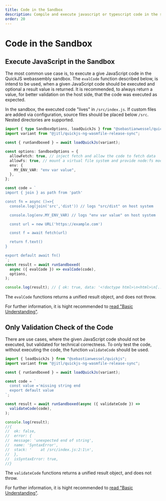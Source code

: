 ```yaml
---
title: Code in the Sandbox
description: Compile and execute javascript or typescript code in the sandbox
order: 20
---
```


# Code in the Sandbox

## Execute JavaScript in the Sandbox

The most common use case is, to execute a give JavaScript code in the QuickJS webassembly sandbox.
The `evalCode` function described below, is intend to be used, when a given JavaScript code should be executed and optional a result value is returned.
It is recommended, to always return a value, for better validation on the host side, that the code was executed as expected.

In the sandbox, the executed code "lives" in `/src/index.js`. If custom files are added via configuration, source files should be placed below `/src`. Nested directories are supported.

```typescript
import { type SandboxOptions, loadQuickJs } from "@sebastianwessel/quickjs";
import variant from "@jitl/quickjs-ng-wasmfile-release-sync";

const { runSandboxed } = await loadQuickJs(variant);

const options: SandboxOptions = {
  allowFetch: true, // inject fetch and allow the code to fetch data
  allowFs: true, // mount a virtual file system and provide node:fs module
  env: {
    MY_ENV_VAR: "env var value",
  },
};

const code = `
import { join } as path from 'path'

const fn = async ()=>{
  console.log(join('src','dist')) // logs "src/dist" on host system

  console.log(env.MY_ENV_VAR) // logs "env var value" on host system

  const url = new URL('https://example.com')

  const f = await fetch(url)

  return f.text()
}

export default await fn()
`;
const result = await runSandboxed(
  async ({ evalCode }) => evalCode(code),
  options,
);

console.log(result); // { ok: true, data: '<!doctype html>\n<html>\n[....]</html>\n' }
```

The `evalCode` functions returns a unified result object, and does not throw.

For further information, it is hight recommended to [read "Basic Understanding"](./basic-understanding.md).

## Only Validation Check of the Code

There are use cases, where the given JavaScript code should not be executed, but validated for technical correctness.
To only test the code, without executing the code, the function `validateCode` should be used.

```typescript
import { loadQuickJs } from "@sebastianwessel/quickjs";
import variant from "@jitl/quickjs-ng-wasmfile-release-sync";

const { runSandboxed } = await loadQuickJs(variant);

const code = `
  const value ='missing string end
  export default value
`;

const result = await runSandboxed(async ({ validateCode }) =>
  validateCode(code),
);

console.log(result);
//{
//  ok: false,
//  error: {
//  message: 'unexpected end of string',
//  name: 'SyntaxError',
//  stack: '    at /src/index.js:2:1\n',
//  },
//  isSyntaxError: true,
//}
```

The `validateCode` functions returns a unified result object, and does not throw.

For further information, it is hight recommended to [read "Basic Understanding"](./basic-understanding.md).
